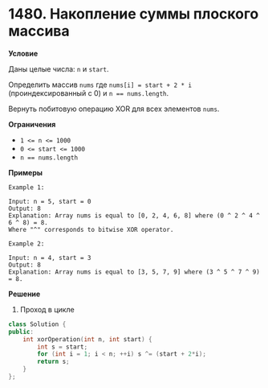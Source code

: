 # 1480. Накопление суммы плоского массива

**Условие**

Даны целые числа: `n` и `start`.

Определить массив `nums` где `nums[i] = start + 2 * i` (проиндексированный с 0) и `n == nums.length`.

Вернуть побитовую операцию XOR для всех элементов `nums`.

**Ограничения**

- `1 <= n <= 1000`
- `0 <= start <= 1000`
- `n == nums.length`

**Примеры**
```
Example 1:

Input: n = 5, start = 0
Output: 8
Explanation: Array nums is equal to [0, 2, 4, 6, 8] where (0 ^ 2 ^ 4 ^ 6 ^ 8) = 8.
Where "^" corresponds to bitwise XOR operator.

Example 2:

Input: n = 4, start = 3
Output: 8
Explanation: Array nums is equal to [3, 5, 7, 9] where (3 ^ 5 ^ 7 ^ 9) = 8.
```


**Решение**
1. Проход в цикле

```C++
class Solution {
public:
    int xorOperation(int n, int start) {
        int s = start;
        for (int i = 1; i < n; ++i) s ^= (start + 2*i);
        return s;
    }
};
```